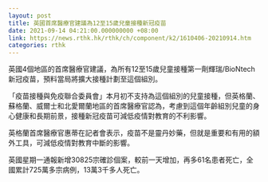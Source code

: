 ```yaml
---
layout: post
title: 英國首席醫療官建議為12至15歲兒童接種新冠疫苗
date: 2021-09-14 04:21:00.000000000 +08:00
link: https://news.rthk.hk/rthk/ch/component/k2/1610406-20210914.htm
categories: rthk
---
```


英國4個地區的首席醫療官建議，為所有12至15歲兒童接種第一劑輝瑞/BioNtech新冠疫苗，預料當局將擴大接種計劃至這個組別。

「疫苗接種與免疫聯合委員會」本月初不支持為這個組別的兒童接種，但英格蘭、蘇格蘭、威爾士和北愛爾蘭地區的首席醫療官認為，考慮到這個年齡組別兒童的身心健康和長期前景，接種新冠疫苗可減低疫情對教育的不利影響。

英格蘭首席醫療官惠蒂在記者會表示，疫苗不是靈丹妙藥，但就是重要和有用的額外工具，可減低疫情對教育中斷的影響。

英國星期一通報新增30825宗確診個案，較前一天增加，再多61名患者死亡，全國累計725萬多宗病例，13萬3千多人死亡。
